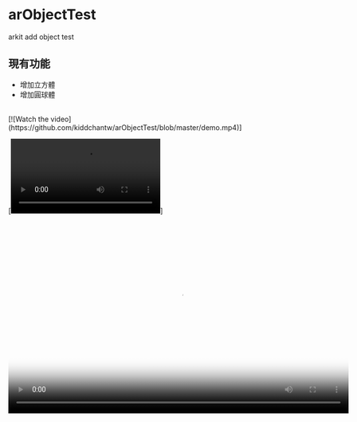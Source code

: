 # arObjectTest
arkit add object test

## 現有功能
- 增加立方體
- 增加圓球體
</br>
[![Watch the video](https://github.com/kiddchantw/arObjectTest/blob/master/demo.mp4)]

[![Alt text for your video](https://github.com/kiddchantw/arObjectTest/blob/master/demo.mp4)]



<script src="http://vjs.zencdn.net/4.0/video.js"></script>

<video id="pelican-installation" class="video-js vjs-default-skin" controls
preload="auto" width="683" height="384" poster="/static/screencasts/pelican-installation.png"
data-setup="{}">
<source src="https://github.com/kiddchantw/arObjectTest/blob/master/demo.mp4" type='video/mp4'>
</video>

